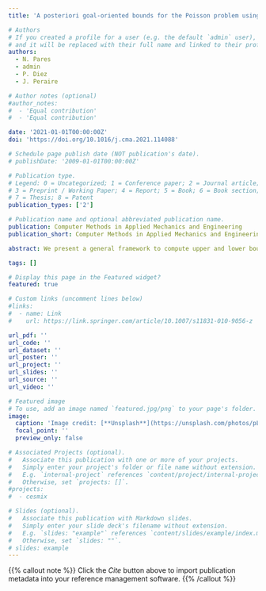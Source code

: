 ```yaml
---
title: 'A posteriori goal-oriented bounds for the Poisson problem using potential and equilibrated flux reconstructions: Application to the hybridizable discontinuous Galerkin method'

# Authors
# If you created a profile for a user (e.g. the default `admin` user), write the username (folder name) here
# and it will be replaced with their full name and linked to their profile.
authors:  
  - N. Pares
  - admin
  - P. Diez
  - J. Peraire

# Author notes (optional)
#author_notes:
#  - 'Equal contribution'
#  - 'Equal contribution'

date: '2021-01-01T00:00:00Z'
doi: 'https://doi.org/10.1016/j.cma.2021.114088'

# Schedule page publish date (NOT publication's date).
# publishDate: '2009-01-01T00:00:00Z'

# Publication type.
# Legend: 0 = Uncategorized; 1 = Conference paper; 2 = Journal article;
# 3 = Preprint / Working Paper; 4 = Report; 5 = Book; 6 = Book section;
# 7 = Thesis; 8 = Patent
publication_types: ['2']

# Publication name and optional abbreviated publication name.
publication: Computer Methods in Applied Mechanics and Engineering
publication_short: Computer Methods in Applied Mechanics and Engineering 386, 114088

abstract: We present a general framework to compute upper and lower bounds for linear-functional outputs of the exact solutions of the Poisson equation based on reconstructions of the field variable and flux for both the primal and adjoint problems. The method is devised from a generalization of the complementary energy principle and the duality theory. Using duality theory, the computation of bounds is reduced to finding independent potential and equilibrated flux reconstructions. A generalization of this result is also introduced allowing to derive alternative guaranteed bounds from nearly-arbitrary H(div;?) flux reconstructions (only zero-order equilibration is required). This approach is applicable to any numerical method used to compute the solution. In this work, the proposed approach is applied to derive bounds for the hybridizable discontinuous Galerkin (HDG) method. An attractive feature of the proposed approach is that superconvergence on the bound gap is achieved, yielding accurate bounds even for very coarse meshes. Numerical experiments are presented to illustrate the performance and convergence of the bounds for the HDG method in both uniform and adaptive mesh refinements.

tags: []

# Display this page in the Featured widget?
featured: true

# Custom links (uncomment lines below)
#links:
#  - name: Link
#    url: https://link.springer.com/article/10.1007/s11831-010-9056-z

url_pdf: ''
url_code: ''
url_dataset: ''
url_poster: ''
url_project: ''
url_slides: ''
url_source: ''
url_video: ''

# Featured image
# To use, add an image named `featured.jpg/png` to your page's folder.
image:
  caption: 'Image credit: [**Unsplash**](https://unsplash.com/photos/pLCdAaMFLTE)'
  focal_point: ''
  preview_only: false

# Associated Projects (optional).
#   Associate this publication with one or more of your projects.
#   Simply enter your project's folder or file name without extension.
#   E.g. `internal-project` references `content/project/internal-project/index.md`.
#   Otherwise, set `projects: []`.
#projects:
#  - cesmix

# Slides (optional).
#   Associate this publication with Markdown slides.
#   Simply enter your slide deck's filename without extension.
#   E.g. `slides: "example"` references `content/slides/example/index.md`.
#   Otherwise, set `slides: ""`.
# slides: example
---
```


{{% callout note %}}
Click the _Cite_ button above to import publication metadata into your reference management software.
{{% /callout %}}
